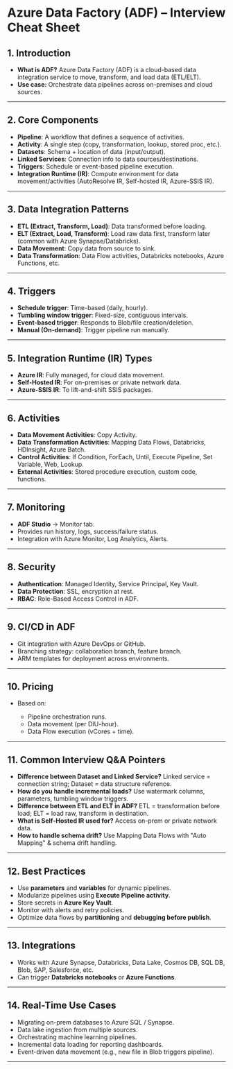 # Azure Data Factory (ADF) – Interview Cheat Sheet

## 1. Introduction

* **What is ADF?**
  Azure Data Factory (ADF) is a cloud-based data integration service to move, transform, and load data (ETL/ELT).
* **Use case:** Orchestrate data pipelines across on-premises and cloud sources.

---

## 2. Core Components

* **Pipeline**: A workflow that defines a sequence of activities.
* **Activity**: A single step (copy, transformation, lookup, stored proc, etc.).
* **Datasets**: Schema + location of data (input/output).
* **Linked Services**: Connection info to data sources/destinations.
* **Triggers**: Schedule or event-based pipeline execution.
* **Integration Runtime (IR)**: Compute environment for data movement/activities (AutoResolve IR, Self-hosted IR, Azure-SSIS IR).

---

## 3. Data Integration Patterns

* **ETL (Extract, Transform, Load)**: Data transformed before loading.
* **ELT (Extract, Load, Transform)**: Load raw data first, transform later (common with Azure Synapse/Databricks).
* **Data Movement**: Copy data from source to sink.
* **Data Transformation**: Data Flow activities, Databricks notebooks, Azure Functions, etc.

---

## 4. Triggers

* **Schedule trigger**: Time-based (daily, hourly).
* **Tumbling window trigger**: Fixed-size, contiguous intervals.
* **Event-based trigger**: Responds to Blob/file creation/deletion.
* **Manual (On-demand)**: Trigger pipeline run manually.

---

## 5. Integration Runtime (IR) Types

* **Azure IR**: Fully managed, for cloud data movement.
* **Self-Hosted IR**: For on-premises or private network data.
* **Azure-SSIS IR**: To lift-and-shift SSIS packages.

---

## 6. Activities

* **Data Movement Activities**: Copy Activity.
* **Data Transformation Activities**: Mapping Data Flows, Databricks, HDInsight, Azure Batch.
* **Control Activities**: If Condition, ForEach, Until, Execute Pipeline, Set Variable, Web, Lookup.
* **External Activities**: Stored procedure execution, custom code, functions.

---

## 7. Monitoring

* **ADF Studio** → Monitor tab.
* Provides run history, logs, success/failure status.
* Integration with Azure Monitor, Log Analytics, Alerts.

---

## 8. Security

* **Authentication**: Managed Identity, Service Principal, Key Vault.
* **Data Protection**: SSL, encryption at rest.
* **RBAC**: Role-Based Access Control in ADF.

---

## 9. CI/CD in ADF

* Git integration with Azure DevOps or GitHub.
* Branching strategy: collaboration branch, feature branch.
* ARM templates for deployment across environments.

---

## 10. Pricing

* Based on:

  * Pipeline orchestration runs.
  * Data movement (per DIU-hour).
  * Data Flow execution (vCores + time).

---

## 11. Common Interview Q&A Pointers

* **Difference between Dataset and Linked Service?**
  Linked service = connection string; Dataset = data structure reference.
* **How do you handle incremental loads?**
  Use watermark columns, parameters, tumbling window triggers.
* **Difference between ETL and ELT in ADF?**
  ETL = transformation before load; ELT = load raw, transform in destination.
* **What is Self-Hosted IR used for?**
  Access on-prem or private network data.
* **How to handle schema drift?**
  Use Mapping Data Flows with "Auto Mapping" & schema drift handling.

---

## 12. Best Practices

* Use **parameters** and **variables** for dynamic pipelines.
* Modularize pipelines using **Execute Pipeline activity**.
* Store secrets in **Azure Key Vault**.
* Monitor with alerts and retry policies.
* Optimize data flows by **partitioning** and **debugging before publish**.

---

## 13. Integrations

* Works with Azure Synapse, Databricks, Data Lake, Cosmos DB, SQL DB, Blob, SAP, Salesforce, etc.
* Can trigger **Databricks notebooks** or **Azure Functions**.

---

## 14. Real-Time Use Cases

* Migrating on-prem databases to Azure SQL / Synapse.
* Data lake ingestion from multiple sources.
* Orchestrating machine learning pipelines.
* Incremental data loading for reporting dashboards.
* Event-driven data movement (e.g., new file in Blob triggers pipeline).

---

